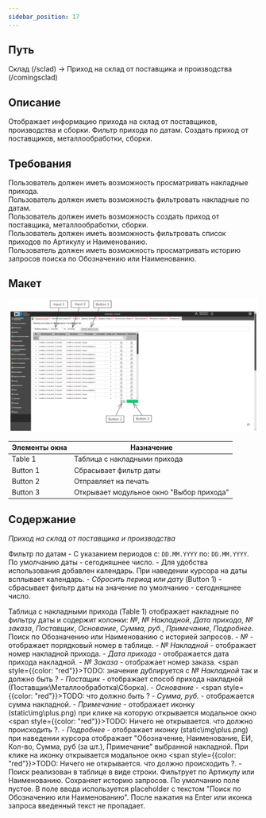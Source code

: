 ```yaml
---
sidebar_position: 17
---
```


## Путь 
Склад (/sclad) -> Приход на склад от поставщика и производства (/comingsclad)

## Описание
Отображает информацию прихода на склад от поставщиков, производства и сборки. Фильтр прихода по датам. Создать приход от поставщиков, металлообработки, сборки. 

## Требования
Пользователь должен иметь возможность просматривать накладные прихода.\
Пользователь должен иметь возможность фильтровать накладные по датам.\
Пользователь должен иметь возможность создать приход от поставщика, металлообработки, сборки.\
Пользователь должен иметь возможность фильтровать список приходов по Артикулу и Наименованию.\
Пользователь должен иметь возможность просматривать историю запросов поиска по Обозначению или Наименованию.

## Макет
![Пример изображения окна Прихода на склад от поставщиков и производства](\img\ArrivalAtTheWarehouse.png)

| Элементы окна | Назначение |
|---|---|
|Table 1| Таблица с накладными прихода |
|Button 1| Сбрасывает фильтр даты |
|Button 2| Отправляет на печать |
|Button 3| Открывает модульное окно "Выбор прихода" |

## Содержание
*Приход на склад от поставщика и производства*

Фильтр по датам 
    - С указанием периодов с: `DD.MM.YYYY` по: `DD.MM.YYYY`. По умолчанию даты - сегодняшнее число.
    - Для удобства использования добавлен календарь. При наведении курсора на даты всплывает календарь.
    - *Сбросить период или дату* (Button 1) - сбрасывает фильтр даты на значение по умолчанию - сегодняшнее число.

Таблица с накладными прихода (Table 1) отображает накладные по фильтру даты и содержит колонки: *№*, *№ Накладной*, *Дата прихода*, *№ заказа*, *Поставщик*, *Основание*, *Сумма, руб.*, *Примечание*, *Подробнее*. Поиск по Обозначению или Наименованию с историей запросов.
    - *№* - отображает порядковый номер в таблице.
    - *№ Накладной* - отображает номер накладной прихода.
    - *Дата прихода* - отображается дата прихода накладной.
    - *№ Заказа* - отображает номер заказа. <span style={{color: "red"}}>TODO: значение дублируется с *№ Накладной* так и должно быть ?</span>
    - *Постащик* - отображает способ прихода накладной (Поставщик\Металлообработка\Сборка).
    - *Основание* - <span style={{color: "red"}}>TODO: что должно быть ?</span>
    - *Сумма, руб.* - отображается сумма накладной.
    - *Примечание* - отображает иконку (static\img\plus.png) при клике на которую открывается модальное окно <span style={{color: "red"}}>TODO: Ничего не открывается. что должно происходить ?</span>.
    - *Подробнее* - отображает иконку (static\img\plus.png) при наведении курсора отображает "Обозначение, Наименование, ЕИ, Кол-во, Сумма, руб (за шт.), Примечание" выбранной накладной. При клике на иконку открывается модальное окно <span style={{color: "red"}}>TODO: Ничего не открывается. что должно происходить ?</span>.
    - Поиск реализован в таблице в виде строки. Фильтрует по Артикулу или Наименованию. Сохраняет историю запросов. По умолчанию поле пустое. В поле ввода используется placeholder c текстом "Поиск по Обозначению или Наименованию". После нажатия на Enter или иконка запроса введенный текст не пропадает.
